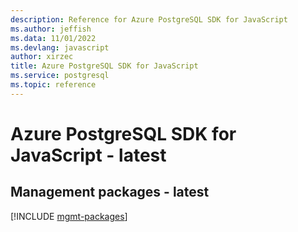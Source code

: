 ```yaml
---
description: Reference for Azure PostgreSQL SDK for JavaScript
ms.author: jeffish
ms.data: 11/01/2022
ms.devlang: javascript
author: xirzec
title: Azure PostgreSQL SDK for JavaScript
ms.service: postgresql
ms.topic: reference
---
```

# Azure PostgreSQL SDK for JavaScript - latest

## Management packages - latest
[!INCLUDE [mgmt-packages](postgresql-mgmt-index.md)]